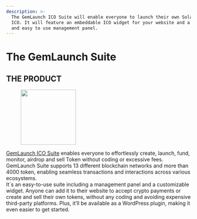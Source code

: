 ```yaml
---
description: >-
  The GemLaunch ICO Suite will enable everyone to launch their own Solana Token
  ICO. It will feature an embeddable ICO widget for your website and a powerful
  and easy to use management panel.
---
```


# The GemLaunch Suite

## THE PRODUCT <a href="#the-product" id="the-product"></a>

<figure><img src="https://arkenstone.gold/wp-content/uploads/2024/05/GemLaunch-Logo-150x150.png" alt="" height="150" width="150"><figcaption></figcaption></figure>

[GemLaunch ICO Suite](https://arkenstone.gold/suite) enables everyone to effortlessly create, launch, fund, monitor, airdrop and sell Token without coding or excessive fees. GemLaunch Suite supports 13 different blockchain networks and more than 4000 token, enabling seamless transactions and interactions across various ecosystems.  \
It´s an easy-to-use suite including a management panel and a customizable widget. Anyone can add it to their website to accept crypto payments or create and sell their own tokens, without any coding and avoiding expensive third-party platforms. Plus, it’ll be available as a WordPress plugin, making it even easier to get started.

